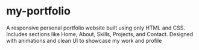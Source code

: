 # my-portfolio
A responsive personal portfolio website built using only HTML and CSS.  Includes sections like Home, About, Skills, Projects, and Contact.  Designed with animations and clean UI to showcase my work and profile
